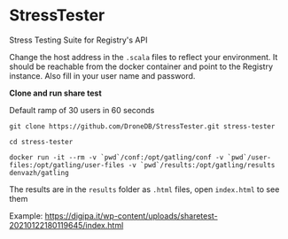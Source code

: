 
# StressTester

Stress Testing Suite for Registry's API

Change the host address in the `.scala` files to reflect your environment. It should be reachable from the docker container and point to the Registry instance. Also fill in your user name and password.

**Clone and run share test**

Default ramp of 30 users in 60 seconds

  

    git clone https://github.com/DroneDB/StressTester.git stress-tester

    cd stress-tester

    docker run -it --rm -v `pwd`/conf:/opt/gatling/conf -v `pwd`/user-files:/opt/gatling/user-files -v `pwd`/results:/opt/gatling/results denvazh/gatling

The results are in the `results` folder as `.html` files, open `index.html` to see them

Example: https://digipa.it/wp-content/uploads/sharetest-20210122180119645/index.html